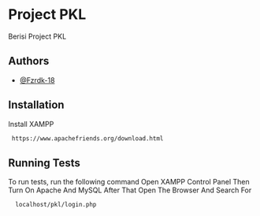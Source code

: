 
# Project PKL

Berisi Project PKL 


## Authors

- [@Fzrdk-18](https://www.github.com/Fzrdk-18)


## Installation

Install XAMPP

```bash
 https://www.apachefriends.org/download.html
```
    
## Running Tests

To run tests, run the following command
  Open XAMPP Control Panel
  Then Turn On Apache And MySQL
  After That Open The Browser And Search For
```bash
  localhost/pkl/login.php
```

